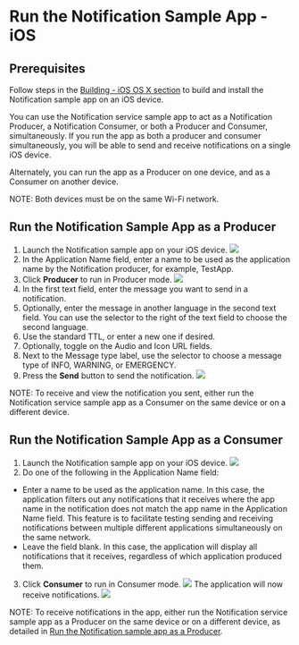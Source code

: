 # Run the Notification Sample App - iOS

## Prerequisites
Follow steps in the [Building - iOS OS X section][build-ios-osx] 
to build and install the Notification sample app on an iOS device.

You can use the Notification service sample app to act as a 
Notification Producer, a Notification Consumer, or both a 
Producer and Consumer, simultaneously. If you run the app 
as both a producer and consumer simultaneously, you will be 
able to send and receive notifications on a single iOS device.

Alternately, you can run the app as a Producer on one device, 
and as a Consumer on another device.

NOTE: Both devices must be on the same Wi-Fi network.

## Run the Notification Sample App as a Producer

1. Launch the Notification sample app on your iOS device.
  ![][producer-1]
2. In the Application Name field, enter a name to be used as 
the application name by the Notification producer, for example, TestApp.
3. Click __Producer__ to run in Producer mode.
  ![][producer-2]
4. In the first text field, enter the message you want to send in a notification.
5. Optionally, enter the message in another language in the 
second text field. You can use the selector to the right of 
the text field to choose the second language.
6. Use the standard TTL, or enter a new one if desired.
7. Optionally, toggle on the Audio and Icon URL fields.
8. Next to the Message type label, use the selector to choose 
a message type of INFO, WARNING, or EMERGENCY.
9. Press the __Send__ button to send the notification.
  ![][producer-3]
    
NOTE: To receive and view the notification you sent, either 
run the Notification service sample app as a Consumer 
on the same device or on a different device.

## Run the Notification Sample App as a Consumer 

1. Launch the Notification sample app on your iOS device.
  ![][producer-1]
2. Do one of the following in the Application Name field:
  * Enter a name to be used as the application name. In this case, 
  the application filters out any notifications that it receives 
  where the app name in the notification does not match the app 
  name in the Application Name field. This feature is to facilitate 
  testing sending and receiving notifications between multiple 
  different applications simultaneously on the same network.
  * Leave the field blank. In this case, the application will 
  display all notifications that it receives, regardless of 
  which application produced them.
3. Click __Consumer__ to run in Consumer mode.
  ![][consumer-1]
The application will now receive notifications.
  ![][consumer-2]

NOTE: To receive notifications in the app, either run the 
Notification service sample app as a Producer on the same 
device or on a different device, as detailed in 
[Run the Notification sample app as a Producer][run-notif-sample-app-producer].

[producer-1]: /files/develop/run-sample-apps/ios-notification-sample/producer-1.png
[producer-2]: /files/develop/run-sample-apps/ios-notification-sample/producer-2.png
[producer-3]: /files/develop/run-sample-apps/ios-notification-sample/producer-3.png
[producer-4]: /files/develop/run-sample-apps/ios-notification-sample/producer-4.png
[consumer-1]: /files/develop/run-sample-apps/ios-notification-sample/consumer-1.png
[consumer-2]: /files/develop/run-sample-apps/ios-notification-sample/consumer-2.png


[build-ios-osx]: /develop/building/ios-osx
[run-notif-sample-app-producer]: #run-the-notification-sample-app-as-a-producer